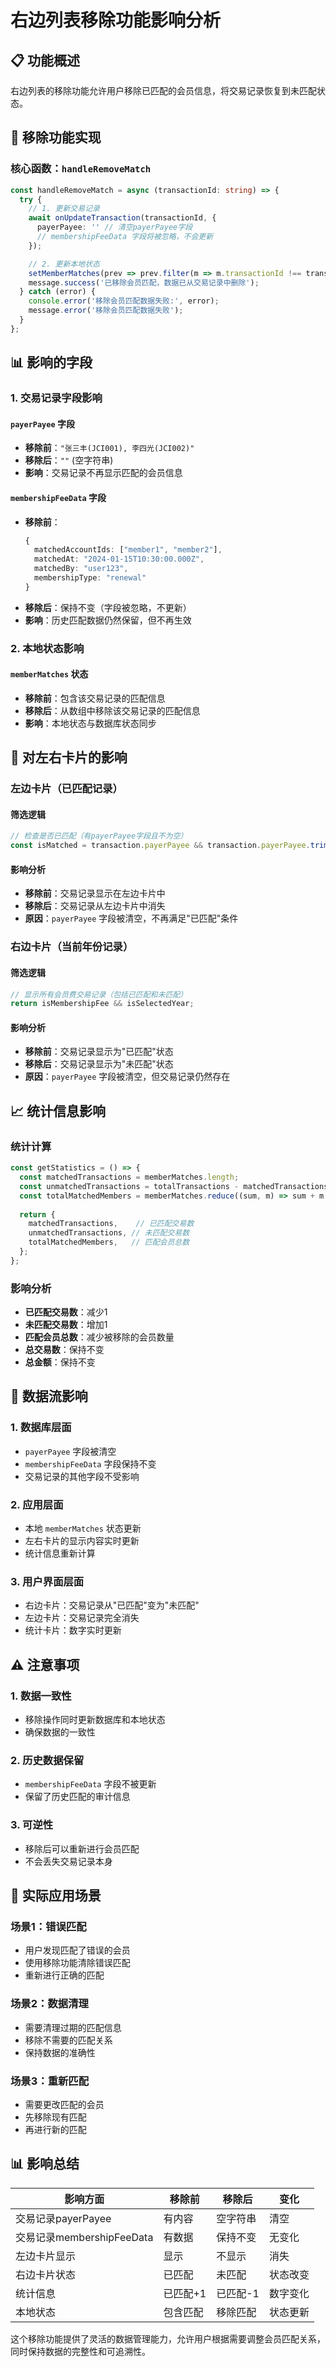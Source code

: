 # 右边列表移除功能影响分析

## 📋 功能概述

右边列表的移除功能允许用户移除已匹配的会员信息，将交易记录恢复到未匹配状态。

## 🔧 移除功能实现

### 核心函数：`handleRemoveMatch`

```typescript
const handleRemoveMatch = async (transactionId: string) => {
  try {
    // 1. 更新交易记录
    await onUpdateTransaction(transactionId, {
      payerPayee: '' // 清空payerPayee字段
      // membershipFeeData 字段将被忽略，不会更新
    });

    // 2. 更新本地状态
    setMemberMatches(prev => prev.filter(m => m.transactionId !== transactionId));
    message.success('已移除会员匹配，数据已从交易记录中删除');
  } catch (error) {
    console.error('移除会员匹配数据失败:', error);
    message.error('移除会员匹配数据失败');
  }
};
```

## 📊 影响的字段

### 1. **交易记录字段影响**

#### `payerPayee` 字段
- **移除前**：`"张三丰(JCI001), 李四光(JCI002)"`
- **移除后**：`""` (空字符串)
- **影响**：交易记录不再显示匹配的会员信息

#### `membershipFeeData` 字段
- **移除前**：
  ```typescript
  {
    matchedAccountIds: ["member1", "member2"],
    matchedAt: "2024-01-15T10:30:00.000Z",
    matchedBy: "user123",
    membershipType: "renewal"
  }
  ```
- **移除后**：保持不变（字段被忽略，不更新）
- **影响**：历史匹配数据仍然保留，但不再生效

### 2. **本地状态影响**

#### `memberMatches` 状态
- **移除前**：包含该交易记录的匹配信息
- **移除后**：从数组中移除该交易记录的匹配信息
- **影响**：本地状态与数据库状态同步

## 🎯 对左右卡片的影响

### 左边卡片（已匹配记录）

#### 筛选逻辑
```typescript
// 检查是否已匹配（有payerPayee字段且不为空）
const isMatched = transaction.payerPayee && transaction.payerPayee.trim() !== '';
```

#### 影响分析
- **移除前**：交易记录显示在左边卡片中
- **移除后**：交易记录从左边卡片中消失
- **原因**：`payerPayee` 字段被清空，不再满足"已匹配"条件

### 右边卡片（当前年份记录）

#### 筛选逻辑
```typescript
// 显示所有会员费交易记录（包括已匹配和未匹配）
return isMembershipFee && isSelectedYear;
```

#### 影响分析
- **移除前**：交易记录显示为"已匹配"状态
- **移除后**：交易记录显示为"未匹配"状态
- **原因**：`payerPayee` 字段被清空，但交易记录仍然存在

## 📈 统计信息影响

### 统计计算
```typescript
const getStatistics = () => {
  const matchedTransactions = memberMatches.length;
  const unmatchedTransactions = totalTransactions - matchedTransactions;
  const totalMatchedMembers = memberMatches.reduce((sum, m) => sum + m.memberIds.length, 0);
  
  return {
    matchedTransactions,    // 已匹配交易数
    unmatchedTransactions, // 未匹配交易数
    totalMatchedMembers,   // 匹配会员总数
  };
};
```

### 影响分析
- **已匹配交易数**：减少1
- **未匹配交易数**：增加1
- **匹配会员总数**：减少被移除的会员数量
- **总交易数**：保持不变
- **总金额**：保持不变

## 🔄 数据流影响

### 1. **数据库层面**
- `payerPayee` 字段被清空
- `membershipFeeData` 字段保持不变
- 交易记录的其他字段不受影响

### 2. **应用层面**
- 本地 `memberMatches` 状态更新
- 左右卡片的显示内容实时更新
- 统计信息重新计算

### 3. **用户界面层面**
- 右边卡片：交易记录从"已匹配"变为"未匹配"
- 左边卡片：交易记录完全消失
- 统计卡片：数字实时更新

## ⚠️ 注意事项

### 1. **数据一致性**
- 移除操作同时更新数据库和本地状态
- 确保数据的一致性

### 2. **历史数据保留**
- `membershipFeeData` 字段不被更新
- 保留了历史匹配的审计信息

### 3. **可逆性**
- 移除后可以重新进行会员匹配
- 不会丢失交易记录本身

## 🎯 实际应用场景

### 场景1：错误匹配
- 用户发现匹配了错误的会员
- 使用移除功能清除错误匹配
- 重新进行正确的匹配

### 场景2：数据清理
- 需要清理过期的匹配信息
- 移除不需要的匹配关系
- 保持数据的准确性

### 场景3：重新匹配
- 需要更改匹配的会员
- 先移除现有匹配
- 再进行新的匹配

## 📊 影响总结

| 影响方面 | 移除前 | 移除后 | 变化 |
|----------|--------|--------|------|
| 交易记录payerPayee | 有内容 | 空字符串 | 清空 |
| 交易记录membershipFeeData | 有数据 | 保持不变 | 无变化 |
| 左边卡片显示 | 显示 | 不显示 | 消失 |
| 右边卡片状态 | 已匹配 | 未匹配 | 状态改变 |
| 统计信息 | 已匹配+1 | 已匹配-1 | 数字变化 |
| 本地状态 | 包含匹配 | 移除匹配 | 状态更新 |

这个移除功能提供了灵活的数据管理能力，允许用户根据需要调整会员匹配关系，同时保持数据的完整性和可追溯性。
